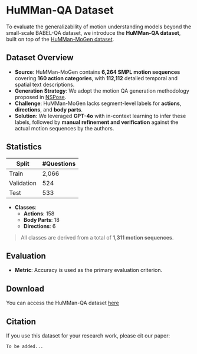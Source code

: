 # HuMMan-QA Dataset

To evaluate the generalizability of motion understanding models beyond the small-scale BABEL-QA dataset, we introduce the **HuMMan-QA dataset**, built on top of the [HuMMan-MoGen dataset](https://arxiv.org/pdf/2312.15004).

## Dataset Overview

- **Source**: HuMMan-MoGen contains **6,264 SMPL motion sequences** covering **160 action categories**, with **112,112** detailed temporal and spatial text descriptions.
- **Generation Strategy**: We adopt the motion QA generation methodology proposed in [NSPose](https://github.com/markendo/HumanMotionQA).
- **Challenge**: HuMMan-MoGen lacks segment-level labels for **actions**, **directions**, and **body parts**.
- **Solution**: We leveraged **GPT-4o** with in-context learning to infer these labels, followed by **manual refinement and verification** against the actual motion sequences by the authors.

## Statistics

| Split      | #Questions |
|------------|------------|
| Train      | 2,066      |                   
| Validation | 524        |                   
| Test       | 533        |                   

- **Classes**:
  - **Actions**: 158
  - **Body Parts**: 18
  - **Directions**: 6

> All classes are derived from a total of **1,311 motion sequences**.

## Evaluation

- **Metric**: Accuracy is used as the primary evaluation criterion.


## Download

You can access the HuMMan-QA dataset [here](https://drive.google.com/drive/folders/1JDQyXLfKdDA5o0cvD14IbXKtQFAh1Fad?usp=drive_link)


## Citation
If you use this dataset for your research work, please cit our paper:
```bibtext
To be added...
```
